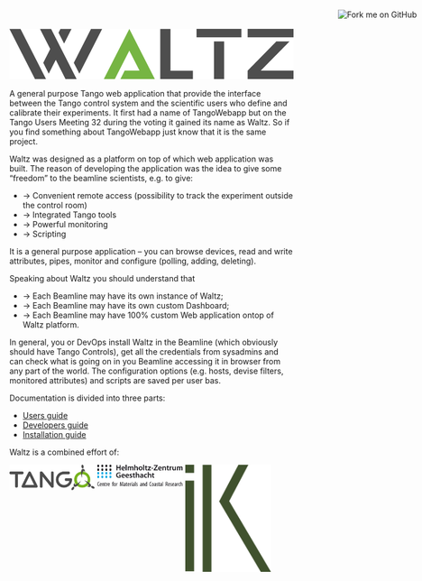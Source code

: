 <a href="https://github.com/tango-controls/waltz"><img width="149" height="149" src="https://github.blog/wp-content/uploads/2008/12/forkme_right_green_007200.png?resize=149%2C149" style="background-color: transparent; position: fixed; top: 30px; right: 0; border: 0;" alt="Fork me on GitHub" data-recalc-dims="1"></a>

![](images/logo_Waltz.png)



A general purpose Tango web application that provide the interface between the Tango control system and the scientific users who define and calibrate their experiments. It first had a name of TangoWebapp but on the Tango Users Meeting 32 during the voting it gained its name as Waltz. So if you find something about TangoWebapp just know that it is the same project.

Waltz was designed as a platform on top of which web application was built. The reason of developing the application was the idea to give some “freedom” to the beamline scientists, e.g. to give:

- → Convenient remote access (possibility to track the experiment outside the control room)
- → Integrated Tango tools
- → Powerful monitoring
- → Scripting

It is a general purpose application – you can browse devices, read and write attributes, pipes, monitor and configure (polling, adding, deleting).

Speaking about Waltz you should understand that

- → Each Beamline may have its own instance of Waltz;
- → Each Beamline may have its own custom Dashboard;
- → Each Beamline may have 100% custom Web application ontop of Waltz platform.

In general, you or DevOps install Waltz in the Beamline (which obviously should have Tango Controls), get all the credentials from sysadmins and can check what is going on in you Beamline accessing it in browser from any part of the world. The configuration options (e.g. hosts, devise filters, monitored attributes) and scripts are saved per user bas.

Documentation is divided into three parts:

- [Users guide](user_guide.md) 
- [Developers guide](developer_guide.md)  
- [Installation guide](installation_guide.md)

Waltz is a combined effort of:

<a href="https://tango-controls.org"><img src="images/tango_in_color.png" style="background-color: transparent; height: auto; float: left; width: 30%; margin-right: 1%; margin-bottom: 0.5em;" data-recalc-dims="1"></a>

<a href="https://tango-controls.org"><img src="images/hzg_rgb_mitzusatz_in_e_300dpi.png" style="background-color: transparent; height: auto; float: left; width: 30%; margin-right: 1%; margin-bottom: 0.5em;" data-recalc-dims="1"></a>

<a href="https://tango-controls.org"><img src="images/logo_ik.png" style="background-color: transparent; height: auto; max-float: left; width: 30%; margin-right: 1%; margin-bottom: 0.5em;" data-recalc-dims="1"></a>

